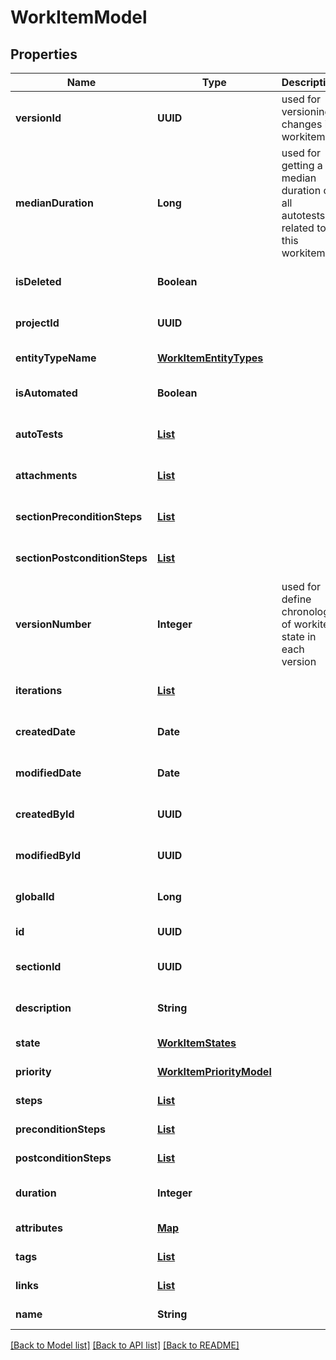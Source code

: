 # WorkItemModel
## Properties

| Name | Type | Description | Notes |
|------------ | ------------- | ------------- | -------------|
| **versionId** | **UUID** | used for versioning changes in workitem | [optional] [default to null] |
| **medianDuration** | **Long** | used for getting a median duration of all autotests related to this workitem | [optional] [default to null] |
| **isDeleted** | **Boolean** |  | [optional] [default to null] |
| **projectId** | **UUID** |  | [optional] [default to null] |
| **entityTypeName** | [**WorkItemEntityTypes**](WorkItemEntityTypes.md) |  | [default to null] |
| **isAutomated** | **Boolean** |  | [optional] [default to null] |
| **autoTests** | [**List**](AutoTestModel.md) |  | [optional] [default to null] |
| **attachments** | [**List**](AttachmentModel.md) |  | [optional] [default to null] |
| **sectionPreconditionSteps** | [**List**](StepModel.md) |  | [optional] [default to null] |
| **sectionPostconditionSteps** | [**List**](StepModel.md) |  | [optional] [default to null] |
| **versionNumber** | **Integer** | used for define chronology of workitem state in each version | [optional] [default to null] |
| **iterations** | [**List**](IterationModel.md) |  | [optional] [default to null] |
| **createdDate** | **Date** |  | [optional] [default to null] |
| **modifiedDate** | **Date** |  | [optional] [default to null] |
| **createdById** | **UUID** |  | [optional] [default to null] |
| **modifiedById** | **UUID** |  | [optional] [default to null] |
| **globalId** | **Long** |  | [optional] [default to null] |
| **id** | **UUID** |  | [default to null] |
| **sectionId** | **UUID** |  | [optional] [default to null] |
| **description** | **String** |  | [optional] [default to null] |
| **state** | [**WorkItemStates**](WorkItemStates.md) |  | [default to null] |
| **priority** | [**WorkItemPriorityModel**](WorkItemPriorityModel.md) |  | [default to null] |
| **steps** | [**List**](StepModel.md) |  | [default to null] |
| **preconditionSteps** | [**List**](StepModel.md) |  | [default to null] |
| **postconditionSteps** | [**List**](StepModel.md) |  | [default to null] |
| **duration** | **Integer** |  | [optional] [default to null] |
| **attributes** | [**Map**](AnyType.md) |  | [default to null] |
| **tags** | [**List**](TagShortModel.md) |  | [default to null] |
| **links** | [**List**](LinkModel.md) |  | [default to null] |
| **name** | **String** |  | [default to null] |

[[Back to Model list]](../README.md#documentation-for-models) [[Back to API list]](../README.md#documentation-for-api-endpoints) [[Back to README]](../README.md)

